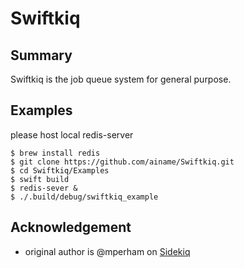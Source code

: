 # Swiftkiq

## Summary

Swiftkiq is the job queue system for general purpose.

## Examples

please host local redis-server

```
$ brew install redis
$ git clone https://github.com/ainame/Swiftkiq.git
$ cd Swiftkiq/Examples
$ swift build
$ redis-sever &
$ ./.build/debug/swiftkiq_example
```

## Acknowledgement

* original author is @mperham on [Sidekiq](https://github.com/mperham/sidekiq)
